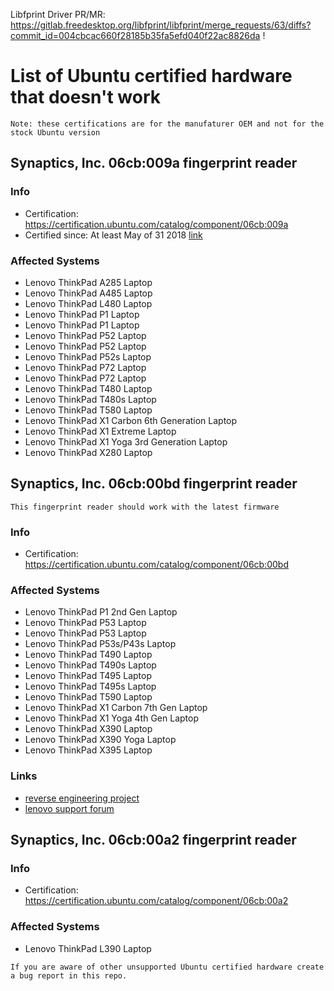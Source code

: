 Libfprint Driver PR/MR: https://gitlab.freedesktop.org/libfprint/libfprint/merge_requests/63/diffs?commit_id=004cbcac660f28185b35fa5efd040f22ac8826da !

# List of Ubuntu certified hardware that doesn't work

```Note: these certifications are for the manufaturer OEM and not for the stock Ubuntu version```

## Synaptics, Inc. 06cb:009a fingerprint reader
### Info
- Certification: https://certification.ubuntu.com/catalog/component/06cb:009a
- Certified since: At least May of 31 2018 [link](https://web.archive.org/web/20180331081129/https://certification.ubuntu.com/hardware/201801-26056/)
### Affected Systems
- Lenovo ThinkPad A285 Laptop
- Lenovo ThinkPad A485 Laptop
- Lenovo ThinkPad L480 Laptop
- Lenovo ThinkPad P1 Laptop
- Lenovo ThinkPad P1 Laptop
- Lenovo ThinkPad P52 Laptop
- Lenovo ThinkPad P52 Laptop
- Lenovo ThinkPad P52s Laptop
- Lenovo ThinkPad P72 Laptop
- Lenovo ThinkPad P72 Laptop
- Lenovo ThinkPad T480 Laptop
- Lenovo ThinkPad T480s Laptop
- Lenovo ThinkPad T580 Laptop
- Lenovo ThinkPad X1 Carbon 6th Generation Laptop
- Lenovo ThinkPad X1 Extreme Laptop
- Lenovo ThinkPad X1 Yoga 3rd Generation Laptop
- Lenovo ThinkPad X280 Laptop


## Synaptics, Inc. 06cb:00bd fingerprint reader
``` This fingerprint reader should work with the latest firmware ```
### Info
- Certification: https://certification.ubuntu.com/catalog/component/06cb:00bd 
### Affected Systems
- Lenovo ThinkPad P1 2nd Gen Laptop
- Lenovo ThinkPad P53 Laptop
- Lenovo ThinkPad P53 Laptop
- Lenovo ThinkPad P53s/P43s Laptop
- Lenovo ThinkPad T490 Laptop
- Lenovo ThinkPad T490s Laptop
- Lenovo ThinkPad T495 Laptop
- Lenovo ThinkPad T495s Laptop
- Lenovo ThinkPad T590 Laptop
- Lenovo ThinkPad X1 Carbon 7th Gen Laptop
- Lenovo ThinkPad X1 Yoga 4th Gen Laptop
- Lenovo ThinkPad X390 Laptop
- Lenovo ThinkPad X390 Yoga Laptop
- Lenovo ThinkPad X395 Laptop
### Links
- [reverse engineering project](https://github.com/nmikhailov/Validity90/issues/34)
- [lenovo support forum](https://forums.lenovo.com/t5/Other-Linux-Discussions/Linux-on-T495/m-p/4474320#M13440)

## Synaptics, Inc. 06cb:00a2 fingerprint reader
### Info
- Certification: https://certification.ubuntu.com/catalog/component/06cb:00a2
### Affected Systems
- Lenovo ThinkPad L390 Laptop 


```If you are aware of other unsupported Ubuntu certified hardware create a bug report in this repo.```
